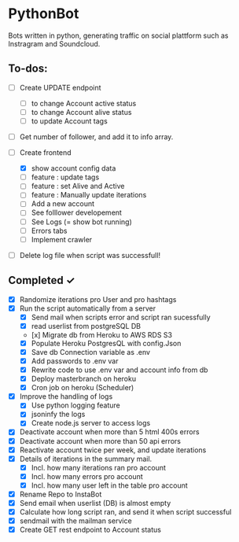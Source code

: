# PythonBot

Bots written in python, generating traffic on social plattform such as Instragram and Soundcloud.

## To-dos:

- [ ] Create UPDATE endpoint 
  - [ ] to change Account active status
  - [ ] to change Account alive status
  - [ ] to update Account tags
- [ ] Get number of follower, and add it to info array.
- [ ] Create frontend 
  - [x] show account config data 
  - [ ] feature : update tags
  - [ ] feature : set Alive and Active
  - [ ] feature : Manually update iterations
  - [ ] Add a new account
  - [ ] See folllower developement
  - [ ] See Logs (= show bot running)
  - [ ] Errors tabs
  - [ ] Implement crawler  
- [ ] Delete log file when script was successfull!


## Completed ✓

- [x] Randomize iterations pro User and pro hashtags
- [x] Run the script automatically from a server
  - [x] Send mail when scripts error and script ran sucessfully
  - [x] read userlist from postgreSQL DB
  - [x] Migrate db from Heroku to AWS RDS S3
  - [x] Populate Heroku PostgresQL with config.Json
  - [x] Save db Connection variable as .env
  - [x] Add passwords to .env var
  - [x] Rewrite code to use .env var and account info from db
  - [x] Deploy masterbranch on heroku
  - [x] Cron job on heroku (Scheduler)
- [x] Improve the handling of logs
  - [x] Use python logging feature
  - [x] jsoninfy the logs
  - [x] Create node.js server to access logs
- [x] Deactivate account when more than 5 html 400s errors
- [x] Deactivate account when more than 50 api errors
- [x] Reactivate account twice per week, and update iterations
- [x] Details of iterations in the summary mail.
  - [x] Incl. how many iterations ran pro account
  - [x] Incl. how many errors pro account
  - [x] Incl. how many user left in the table pro account
- [x] Rename Repo to InstaBot
- [x] Send email when userlist (DB) is almost empty
- [x] Calculate how long script ran, and send it when script successful
- [x] sendmail with the mailman service
- [x] Create GET rest endpoint to Account status